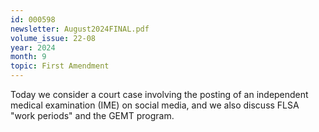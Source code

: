 ```yaml
---
id: 000598
newsletter: August2024FINAL.pdf
volume_issue: 22-08
year: 2024
month: 9
topic: First Amendment
---
```


Today we consider a court case involving the posting of an independent medical examination (IME) on social media, and we also discuss FLSA "work periods" and the GEMT program.